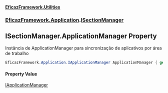 #### [EficazFramework.Utilities](EficazFrameworkUtilities.md 'EficazFramework Utilities')
### [EficazFramework.Application](EficazFrameworkUtilities.md#EficazFramework.Application 'EficazFramework.Application').[ISectionManager](EficazFramework.Application/ISectionManager.md 'EficazFramework.Application.ISectionManager')

## ISectionManager.ApplicationManager Property

Instância de ApplicationManager para sincronização de aplicativos por área de trabalho

```csharp
EficazFramework.Application.IApplicationManager ApplicationManager { get; }
```

#### Property Value
[IApplicationManager](EficazFramework.Application/IApplicationManager.md 'EficazFramework.Application.IApplicationManager')